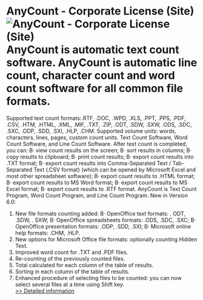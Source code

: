 # AnyCount - Corporate License (Site)<br />![AnyCount - Corporate License (Site)](https://mycommerce.akamaized.net/api/pimages/P217614/BIG/217614.GIF)<br />AnyCount is automatic text count software. AnyCount is automatic line count, character count and word count software for all common file formats.
Supported text count formats:.RTF, .DOC, .WPD, .XLS, .PPT, .PPS, .PDF, .CSV, .HTM, .HTML, .XML, .MIF, .TXT, .ZIP, .ODT, .SDW, .SXW, .ODS, .SDC, .SXC, .ODP, .SDD, .SXI, .HLP, .CHM. Supported volume units: words, characters, lines, pages, custom count units. Text Count Software, Word Count Software, and Line Count Software.
After text count is completed, you can:
В· view count results on the screen;
В· sort results in columns;
В· copy results to clipboard;
В· print count results;
В· export count results into .TXT format;
В· export count results into Comma-Separated Text / Tab-Separated Text (.CSV format) (which can be opened by Microsoft Excel and most other spreadsheet software);
В· export count results to .HTML format;
В· export count results to MS Word format;
В· export count results to MS Excel format;
В· export count results to .RTF format.
AnyCount is Text Count Program, Word Count Program, and Line Count Program. New in Version 6.0:
1. New file formats counting added:
В· OpenOffice text formats: . ODT, .SDW, . SXW;
В· OpenOffice spreadsheets formats: .ODS, .SDC, .SXC;
В· OpenOffice presentation formats: .ODP, .SDD, .SXI;
В· Microsoft online help formats: .CHM, .HLP.
2. New options for Microsoft Office file formats: optionally counting Hidden Text.
3. Improved word count for .TXT and .PDF files.
4. Re-counting of the previously counted files.
5. Total calculated for each column of the table of results.
6. Sorting in each column of the table of results.
7. Enhanced procedure of selecting files to be counted: you can now select several files at a time using Shift key.<br />[>> Detailed information](https://secure.shareit.com/shareit/product.html?productid=217614&affiliateid=200057808)